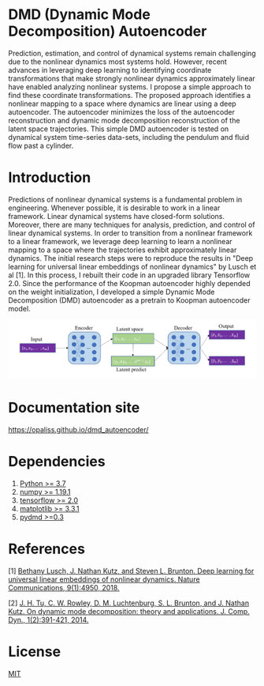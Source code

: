 # DMD (Dynamic Mode Decomposition) Autoencoder
Prediction, estimation, and control of dynamical systems remain challenging due to the nonlinear dynamics most systems hold. However, recent advances in leveraging deep learning to identifying coordinate transformations that make strongly nonlinear dynamics approximately linear have enabled analyzing nonlinear systems. I propose a simple approach to find these coordinate transformations. The proposed approach identifies a nonlinear mapping to a space where dynamics are linear using a deep autoencoder. The autoencoder minimizes the loss of the autoencoder reconstruction and dynamic mode decomposition reconstruction of the latent space trajectories. This simple DMD autoencoder is tested on dynamical system time-series data-sets, including the pendulum and fluid flow past a cylinder.

# Introduction
Predictions of nonlinear dynamical systems is a fundamental problem in engineering. Whenever possible, it is desirable to work in a linear framework. Linear dynamical systems have closed-form solutions. Moreover, there are many techniques for analysis, prediction, and control of linear dynamical systems. In order to transition from a nonlinear framework to a linear framework, we leverage deep learning to learn a nonlinear mapping to a space where the trajectories exhibit approximately linear dynamics. The initial research steps were to reproduce the results in "Deep learning for universal linear embeddings of nonlinear dynamics" by Lusch et al [1]. In this process, I rebuilt their code in an upgraded library Tensorflow 2.0. Since the performance of the Koopman autoencoder highly depended on the weight initialization, I developed a simple Dynamic Mode Decomposition (DMD) autoencoder as a pretrain to Koopman autoencoder model.

![](figures/model_arc.PNG)
# Documentation site 
https://opaliss.github.io/dmd_autoencoder/

# Dependencies
1. [Python >= 3.7](https://www.python.org/downloads/)
1. [numpy >= 1.19.1](https://numpy.org/install/)
2. [tensorflow >= 2.0](https://www.tensorflow.org/install)
3. [matplotlib >= 3.3.1](https://matplotlib.org/users/installing.html)
4. [pydmd >=0.3](https://pypi.org/project/pydmd/)

# References
[1] [Bethany Lusch, J. Nathan Kutz, and Steven L. Brunton. Deep learning for universal linear embeddings of nonlinear dynamics. Nature Communications, 9(1):4950, 2018.](https://arxiv.org/pdf/1712.09707.pdf)

[2] [J. H. Tu, C. W. Rowley, D. M. Luchtenburg, S. L. Brunton, and J. Nathan Kutz. On dynamic mode decomposition: theory and applications. J. Comp. Dyn., 1(2):391-421, 2014.](https://arxiv.org/abs/1312.0041)


# License
[MIT]((https://choosealicense.com/licenses/mit/))
